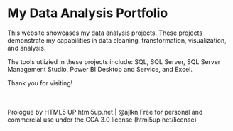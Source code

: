 # My Data Analysis Portfolio
This website showcases my data analysis projects. These projects demonstrate my capabilities in data cleaning, transformation, visualization, and analysis.

The tools utlizied in these projects include: SQL, SQL Server, SQL Server Management Studio, Power BI Desktop and Service, and Excel. 

Thank you for visiting!

















<br><br>
Prologue by HTML5 UP
html5up.net | @ajlkn
Free for personal and commercial use under the CCA 3.0 license (html5up.net/license)
